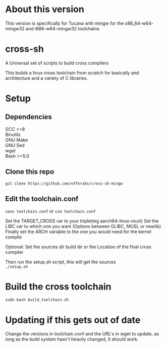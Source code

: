 # About this version
This version is specifically for Tucana with mingw for the x86_64-w64-mingw32 and i686-w64-mingw32 toolchains

# cross-sh
A Universal set of scripts to build cross compilers

This builds a linux cross toolchain from scratch for basically and architecture and a variety of C libraries.


# Setup 

## Dependencies
GCC >=8  
Binutils  
GNU Make  
GNU Sed  
wget  
Bash >=5.0  

## Clone this repo
`git clone https://github.com/xXTeraXx/cross-sh-mingw`


## Edit the toolchain.conf 

`nano toolchain.conf` or `vim toolchain.conf`



Set the TARGET_CROSS var to your triplet(eg aarch64-linux-musl)
Set the LIBC var to which one you want (Options between GLIBC, MUSL or newlib)
Finally set the ARCH variable to the one you would need for the kernel compile

Optional: Set the sources dir build dir or the Location of the final cross compiler

Then run the setup.sh script, this will get the sources  
`./setup.sh`

# Build the cross toolchain

`sudo bash build_toolchain.sh`  

# Updating if this gets out of date

Change the versions in toolchain.conf and the URL's in wget to update, as long as the build system hasn't heavily changed, it should work.


